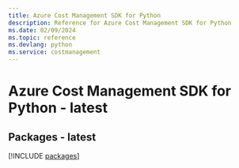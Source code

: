 ```yaml
---
title: Azure Cost Management SDK for Python
description: Reference for Azure Cost Management SDK for Python
ms.date: 02/09/2024
ms.topic: reference
ms.devlang: python
ms.service: costmanagement
---
```

# Azure Cost Management SDK for Python - latest
## Packages - latest
[!INCLUDE [packages](cost-management-index.md)]